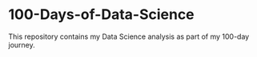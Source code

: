 # 100-Days-of-Data-Science
This repository contains my Data Science analysis as part of my 100-day journey. 
